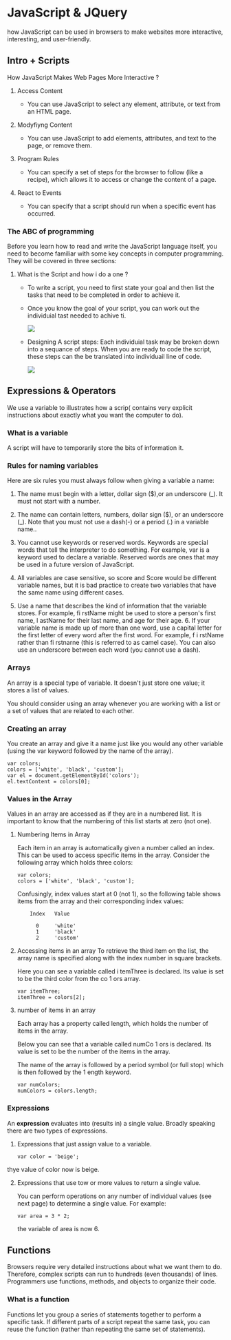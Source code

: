 # JavaScript & JQuery

how JavaScript can be used
in browsers to make websites more interactive,
interesting, and user-friendly.

## Intro + Scripts

How JavaScript Makes Web Pages More Interactive ?

1. Access Content 
    - You can use JavaScript to select any
element, attribute, or text from an
HTML page.

2. Modyfiyng Content
    - You can use JavaScript to add
elements, attributes, and text to the
page, or remove them.

3. Program Rules 
    - You can specify a set of steps for
the browser to follow (like a recipe),
which allows it to access or change the
content of a page.

4. React to Events 

    - You can specify that a script should run
when a specific event has occurred.

### The ABC of programming 

Before you learn how to read and write the JavaScript
language itself, you need to become familiar with some key
concepts in computer programming. They will be covered in
three sections:

1. What is the Script and how i do a one ? 
    - To write a script, you need to first
    state your goal and then list the
    tasks that need to be completed in
    order to achieve it.

    - Once you know the goal of your script, you can work out the individuial tast needed to achive ti.

        ![](img/flowchart.PNG)

    - Designing A script steps: 
    Each individuial task may be broken down into a sequance of steps. When you are ready to code the script, these steps can the be translated into individuail line of code.

        ![](img/steps.PNG)
    
## Expressions & Operators

We use a variable to illustrates
how a scrip( contains very explicit instructions about
exactly what you want the computer to do).

### What is a variable 
A script will have to temporarily
store the bits of information it.

### Rules for naming variables 

Here are six rules you must always follow when giving a variable a name:

1. The name must begin with
a letter, dollar sign ($),or an
underscore (_). It must not start
with a number.

2. The name can contain letters,
numbers, dollar sign ($), or an
underscore (_). Note that you
must not use a dash(-) or a
period (.) in a variable name..

3. You cannot use keywords or
reserved words. Keywords
are special words that tell the
interpreter to do something. For
example, var is a keyword used
to declare a variable. Reserved
words are ones that may be used
in a future version of JavaScript. 


4. All variables are case sensitive,
so score and Score would be
different variable names, but
it is bad practice to create two
variables that have the same
name using different cases.  

5. Use a name that describes the
kind of information that the
variable stores. For example,
fi rstName might be used to
store a person's first name,
l astNarne for their last name,
and age for their age.  6. If your variable name is made
up of more than one word, use a
capital letter for the first letter of
every word after the first word.
For example, f i rstName rather
than fi rstnarne (this is referred
to as camel case). You can also
use an underscore between each
word (you cannot use a dash).  

### Arrays 

An array is a special type of variable. It doesn't
just store one value; it stores a list of values. 

You should consider using an
array whenever you are working
with a list or a set of values that
are related to each other.

### Creating an array 

You create an array and give it
a name just like you would any
other variable (using the var
keyword followed by the name of
the array). 

    var colors;
    colors = ['white', 'black', 'custom'];
    var el = document.getElementById('colors');
    el.textContent = colors[0];

### Values in the Array 

Values in an array are accessed as if they are in
a numbered list. It is important to know that the
numbering of this list starts at zero (not one). 

1. Numbering Items in Array 

    Each item in an array is
    automatically given a number
    called an index. This can be used
    to access specific items in the
    array. Consider the following
    array which holds three colors:
    ```
    var colors;
    colors = ['white', 'black', 'custom'];
    ```
    Confusingly, index values start at
0 (not 1), so the following table
shows items from the array and
their corresponding index values:
    ```
        Index   Value

          0     'white'
          1     'black'
          2     'custom'
    ```
2. Accessing items in an array
    To retrieve the third item on the
    list, the array name is specified
    along with the index number in
    square brackets.

    Here you can see a variable
    called i temThree is declared.
    Its value is set to be the third
    color from the co 1 ors array. 
    ```
    var itemThree;
    itemThree = colors[2];
    ```
3. number of items in an array 

    Each array has a property called
    length, which holds the number
    of items in the array. 

    Below you can see that a variable
    called numCo 1 ors is declared. Its
    value is set to be the number of
    the items in the array.

    The name of the array is
    followed by a period symbol (or
    full stop) which is then followed
    by the 1 ength keyword.
    ```
    var numColors; 
    numColors = colors.length;
    ```

### Expressions 

An **expression** evaluates into (results in) a single value. Broadly speaking
there are two types of expressions. 

1. Expressions that just assign value to a variable.

    ```
    var color = 'beige';
    ```
thye value of color now is beige. 

2. Expressions that use tow or more values to return a single value. 

    You can perform operations on any number of
    individual values (see next page) to determine a
    single value. For example:

    ```
    var area = 3 * 2;
    ```
    the variable of area is now 6. 


## Functions 

Browsers require very detailed instructions about what
we want them to do. Therefore, complex scripts can run
to hundreds (even thousands) of lines. Programmers use
functions, methods, and objects to organize their code. 

### What is a function 

Functions let you group a series of statements together to perform a
specific task. If different parts of a script repeat the same task, you can
reuse the function (rather than repeating the same set of statements).






